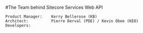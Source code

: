 #The Team behind Sitecore Services Web API

    Product Manager: 	Kerry Bellerose (KB)
    Architect: 			Pierre Derval (PDE) / Kevin Obee (KEO)
    Developers:

